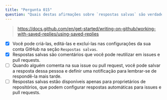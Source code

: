 ```yaml
---
title: "Pergunta 015"
question: "Quais destas afirmações sobre `respostas salvas` são verdadeiras? (Escolha duas.)"
---
```



> https://docs.github.com/en/get-started/writing-on-github/working-with-saved-replies/using-saved-replies
- [x] Você pode criá-las, editá-las e excluí-las nas configurações da sua conta GitHub na seção `Respostas salvas`.
- [x] Respostas salvas são comentários que você pode reutilizar em issues e pull requests.
- [ ] Quando alguém comenta na sua issue ou pull request, você pode salvar a resposta dessa pessoa e definir uma notificação para lembrar-se de respondê-la mais tarde.
- [ ] Respostas salvas estão disponíveis apenas para proprietários de repositórios, que podem configurar respostas automáticas para issues e pull requests.
